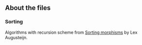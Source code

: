 ## About the files

### Sorting
Algorithms with recursion scheme from [Sorting morphisms](https://pdfs.semanticscholar.org/87b2/6d98d4c3e2f7983d0b79fba83c1f359abe25.pdf)
by Lex Augusteijn.

